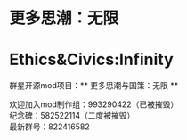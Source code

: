 # 更多思潮：无限
# Ethics&Civics:Infinity
群星开源mod项目：** 更多思潮与国策：无限 **

欢迎加入mod制作组：993290422（已被摧毁）  
纪念碑：582522114（二度被摧毁）  
最新群号：822416582
